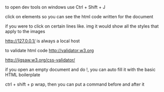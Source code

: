 to open dev tools on windows use Ctrl + Shift + J

click on elements so you can see the html code written for the document

if you were to click on certain lines like. img it would show all the styles that apply to the images

http://127.0.0.1/ is always a local host

to validate html code
http://validator.w3.org

http://jigsaw.w3.org/css-validator/

if you open an empty document and do !, you can auto fill it with the basic HTML boilerplate

ctrl + shift + p wrap, then you can put a command before and after it
